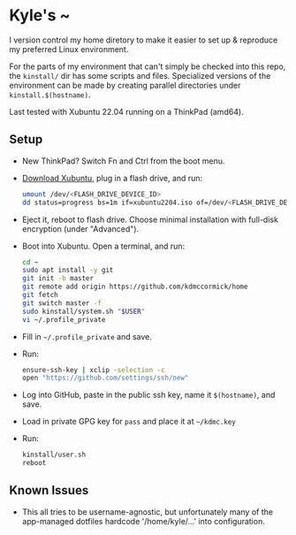 # Kyle's ~

I version control my home diretory to make it easier to set up & reproduce my preferred Linux environment.

For the parts of my environment that can't simply be checked into this repo, the `kinstall/` dir has some scripts and files. Specialized versions of the environment can be made by creating parallel directories under `kinstall.$(hostname)`.

Last tested with Xubuntu 22.04 running on a ThinkPad (amd64).

## Setup

* New ThinkPad? Switch Fn and Ctrl from the boot menu.

* [Download Xubuntu](https://xubuntu.org/download/), plug in a flash drive, and run:

   ```bash
   umount /dev/<FLASH_DRIVE_DEVICE_ID>
   dd status=progress bs=1m if=xubuntu2204.iso of=/dev/<FLASH_DRIVE_DEVICE_ID>
   ```

* Eject it, reboot to flash drive. Choose minimal installation with full-disk encryption (under "Advanced").

* Boot into Xubuntu. Open a terminal, and run:

  ```bash
  cd ~
  sudo apt install -y git
  git init -b master
  git remote add origin https://github.com/kdmccormick/home
  git fetch
  git switch master -f
  sudo kinstall/system.sh "$USER"
  vi ~/.profile_private
  ```

* Fill in `~/.profile_private` and save.

* Run:

  ```bash
  ensure-ssh-key | xclip -selection -c
  open "https://github.com/settings/ssh/new"
  ```

* Log into GitHub, paste in the public ssh key, name it `$(hostname)`, and save.

* Load in private GPG key for `pass` and place it at `~/kdmc.key`

* Run:

  ```bash
  kinstall/user.sh
  reboot
  ```

## Known Issues

* This all tries to be username-agnostic, but unfortunately many of the app-managed dotfiles hardcode '/home/kyle/...' into configuration.
